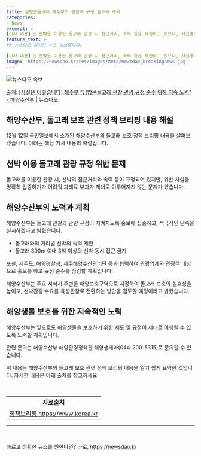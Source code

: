 ```yaml
---
title: 남방큰돌고래 해수부의 관찰과 규정 준수에 주목
categories:
- News
excerpt: >
[기사 내용] □ 선박을 이용한 돌고래 관광 시 접근거리, 속력 등을 제한하고 있으나, 사진영상자료를 통한 …
feature_text: >
## 뉴스다오 실시간 뉴스 속보입니다.

[기사 내용] □ 선박을 이용한 돌고래 관광 시 접근거리, 속력 등을 제한하고 있으나, 사진영상자료를 통한 …
image: 'https://newsdao.kr/res/images/meta/newsdao_breakingnews.jpg'
---
```


![뉴스다오 속보](https://newsdao.kr/res/images/meta/newsdao_breakingnews.jpg)

<p>출처: <a href="https://newsdao.kr/2802" rel="dofollow">[사실은 이렇습니다] 해수부 “남방큰돌고래 관찰·관광 규정 준수 위해 지속 노력” - 해양수산부</a> | 뉴스다오</p>

<h2>해양수산부, 돌고래 보호 관련 정책 브리핑 내용 해설</h2>
<p data-ke-size="size16">12월 12일 국민일보에서 소개된 해양수산부의 돌고래 보호 정책 브리핑 내용을 살펴보겠습니다. 아래는 해당 기사 내용의 해설입니다.</p>

<h2 data-ke-size="size26">선박 이용 돌고래 관광 규정 위반 문제</h2>
<p data-ke-size="size16">돌고래를 이용한 관광 시, 선박의 접근거리와 속력 등이 규정되어 있지만, 위반 사실을 명확히 입증하기가 어려워 과태료 부과가 제대로 이루어지지 않는 문제가 있습니다.</p>

<h2 data-ke-size="size26">해양수산부의 노력과 계획</h2>
<p data-ke-size="size16">해양수산부는 돌고래 관찰과 관광 규정이 지켜지도록 홍보에 집중하고, 적극적인 단속을 실시하겠다고 밝혔습니다.</p>
<ul>
<li>돌고래와의 거리별 선박의 속력 제한</li>
<li> 돌고래 300m 이내 3척 이상의 선박 동시 접근 금지</li>
</ul>
<p data-ke-size="size16">또한, 제주도, 해양경찰청, 제주해양수산관리단 등과 협력하여 관광업계와 관광객 대상으로 홍보를 하고 규정 준수를 점검할 계획입니다.</p>
<p data-ke-size="size16">해양수산부는 주요 서식지 주변을 해양보호구역으로 지정하여 돌고래 보호의 실효성을 높이고, 선박관광 수요를 육상관찰로 전환하는 방안을 검토할 예정이라고 밝혔습니다.</p>

<h2 data-ke-size="size26">해양생물 보호를 위한 지속적인 노력</h2>
<p data-ke-size="size16">해양수산부는 앞으로도 해양생물을 보호하기 위한 제도 및 규정이 제대로 이행될 수 있도록 노력할 계획입니다.</p>
<p data-ke-size="size16">관련 문의는 해양수산부 해양환경정책관 해양생태과(044-200-5315)로 문의할 수 있습니다.</p>

<p data-ke-size="size16">위 내용은 해양수산부의 돌고래 보호 관련 정책 브리핑 내용을 알기 쉽게 요약한 것입니다. 자세한 내용은 아래 출처를 참고하세요.</p>
<p data-ke-size="size16">&nbsp;</p>

<table>
<tbody>
<tr>
<td style="text-align: center; height: 17px;"><b>자료출처</b></td>
</tr>
<tr>
<td style="text-align: center; height: 17px;"><a href="https://newsdao.kr/2802">정책브리핑 https://www.korea.kr</a></td>
</tr>
</tbody>
</table>
<hr>
<p data-ke-size="size16">&nbsp;</p> 

빠르고 정확한 뉴스를 원한다면? 바로, <a href="https://newsdao.kr" rel="dofollow">https://newsdao.kr</a>


    
